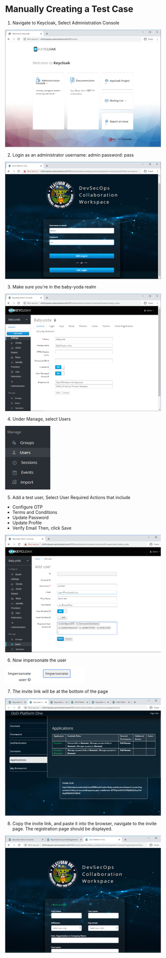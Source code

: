 # Manually Creating a Test Case

1. Navigate to Keycloak, Select Administration Console

![Keycloak welcome](img/welcome.png)

2. Login as an administrator username: admin password: pass

![Keycloak Login](img/login.png)

3. Make sure you're in the baby-yoda realm

![Baby Yoda Realm](img/realm-baby-yoda.png)

4. Under Manage, select Users

![Mangage, then users](img/users.png)

5. Add a test user, Select User Required Actions that include
  - Configure OTP
  - Terms and Conditions
  - Update Password
  - Update Profile
  - Verify Email
  Then, click Save

![Add a test user](img/add-test-user.png)

6. Now impersonate the user

![Click impersonate user](img/impersonate-user.png)

7. The invite link will be at the bottom of the page

![User, applications menu, invite link at bottom of page](img/invite-link.png)

8. Copy the invite link, and paste it into the browser, navigate to the invite page.  The registration page should be displayed.

![navigate to the registration page](img/navigate-to-registration.png)
